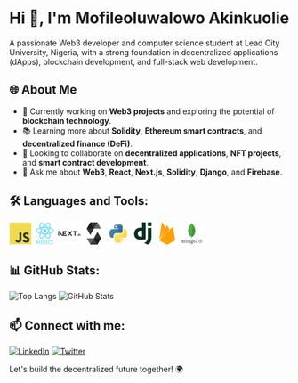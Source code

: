 <!--# Hi 👋, I'm Mofileoluwalowo Akinkuolie

A Computer Science student at Lead City University, Ibadan, Nigeria, with a passion for Web3, decentralized applications (dApps), and full-stack development.

## 💼 About Me
- 🔄 Currently exploring **Web3 and Blockchain Development**.
- 📈 Learning: **Solidity, Next.js, React, Hardhat, Firebase, MongoDB**.
- 👥 Looking to collaborate on **Decentralized Applications and AI-integrated projects**.
- 🔍 Ask me about: **React, Next.js, Blockchain, Smart Contracts**.
- 📍 Most of my projects are available on my GitHub profile.

## 📞 Connect with Me:
[![LinkedIn](https://img.shields.io/badge/LinkedIn-0A66C2?style=for-the-badge&logo=linkedin&logoColor=white)](https://www.linkedin.com/in/yourlinkedin)  
[![Instagram](https://img.shields.io/badge/Instagram-E4405F?style=for-the-badge&logo=instagram&logoColor=white)](https://www.instagram.com/yourinstagram)

## 💡 Languages and Tools:
<p align="left">
  <img src="https://cdn.jsdelivr.net/gh/devicons/devicon/icons/javascript/javascript-original.svg" height="40" alt="JavaScript"/>
  <img src="https://cdn.jsdelivr.net/gh/devicons/devicon/icons/react/react-original.svg" height="40" alt="React"/>
  <img src="https://cdn.jsdelivr.net/gh/devicons/devicon/icons/nextjs/nextjs-original.svg" height="40" alt="Next.js"/>
  <img src="https://cdn.jsdelivr.net/gh/devicons/devicon/icons/solidity/solidity-original.svg" height="40" alt="Solidity"/>
  <img src="https://cdn.jsdelivr.net/gh/devicons/devicon/icons/python/python-original.svg" height="40" alt="Python"/>
  <img src="https://cdn.jsdelivr.net/gh/devicons/devicon/icons/django/django-plain.svg" height="40" alt="Django"/>
  <img src="https://cdn.jsdelivr.net/gh/devicons/devicon/icons/flask/flask-original.svg" height="40" alt="Flask"/>
  <img src="https://cdn.jsdelivr.net/gh/devicons/devicon/icons/firebase/firebase-plain.svg" height="40" alt="Firebase"/>
  <img src="https://cdn.jsdelivr.net/gh/devicons/devicon/icons/mongodb/mongodb-original.svg" height="40" alt="MongoDB"/>
  <img src="https://cdn.jsdelivr.net/gh/devicons/devicon/icons/git/git-original.svg" height="40" alt="Git"/>
  <img src="https://cdn.jsdelivr.net/gh/devicons/devicon/icons/html5/html5-original.svg" height="40" alt="HTML5"/>
  <img src="https://cdn.jsdelivr.net/gh/devicons/devicon/icons/css3/css3-original.svg" height="40" alt="CSS3"/>
  <img src="https://cdn.jsdelivr.net/gh/devicons/devicon/icons/sass/sass-original.svg" height="40" alt="Sass"/>
  <img src="https://cdn.jsdelivr.net/gh/devicons/devicon/icons/tailwindcss/tailwindcss-plain.svg" height="40" alt="TailwindCSS"/>
</p>

## 📊 Most Used Languages:
![Top Langs](https://github-readme-stats.vercel.app/api/top-langs/?username=yourgithubusername&layout=compact&theme=radical)

---
Looking to connect, collaborate, and build the future of Web3. Let's create something amazing together! 🚀
-->


# Hi 👋, I'm Mofileoluwalowo Akinkuolie

A passionate Web3 developer and computer science student at Lead City University, Nigeria, with a strong foundation in decentralized applications (dApps), blockchain development, and full-stack web development.

## 🌐 About Me
- 🚀 Currently working on **Web3 projects** and exploring the potential of **blockchain technology**.
- 📚 Learning more about **Solidity**, **Ethereum smart contracts**, and **decentralized finance (DeFi)**.
- 🤝 Looking to collaborate on **decentralized applications**, **NFT projects**, and **smart contract development**.
- 💬 Ask me about **Web3**, **React**, **Next.js**, **Solidity**, **Django**, and **Firebase**.

## 🛠️ Languages and Tools:
<p align="left"> 
  <img src="https://raw.githubusercontent.com/devicons/devicon/master/icons/javascript/javascript-original.svg" alt="JavaScript" width="40" height="40"/>
  <img src="https://raw.githubusercontent.com/devicons/devicon/master/icons/react/react-original-wordmark.svg" alt="React" width="40" height="40"/>
  <img src="https://raw.githubusercontent.com/devicons/devicon/master/icons/nextjs/nextjs-original-wordmark.svg" alt="Next.js" width="40" height="40"/>
  <img src="https://raw.githubusercontent.com/devicons/devicon/master/icons/solidity/solidity-original.svg" alt="Solidity" width="40" height="40"/>
  <img src="https://raw.githubusercontent.com/devicons/devicon/master/icons/python/python-original.svg" alt="Python" width="40" height="40"/>
  <img src="https://raw.githubusercontent.com/devicons/devicon/master/icons/django/django-plain.svg" alt="Django" width="40" height="40"/>
  <img src="https://raw.githubusercontent.com/devicons/devicon/master/icons/firebase/firebase-plain.svg" alt="Firebase" width="40" height="40"/>
  <img src="https://raw.githubusercontent.com/devicons/devicon/master/icons/mongodb/mongodb-original-wordmark.svg" alt="MongoDB" width="40" height="40"/>
</p>

## 📊 GitHub Stats:
![Top Langs](https://github-readme-stats.vercel.app/api/top-langs/?username=Mofileoluwalowo&layout=compact&theme=dark)
![GitHub Stats](https://github-readme-stats.vercel.app/api?username=Mofileoluwalowo&show_icons=true&theme=dark)

## 📫 Connect with me:
[![LinkedIn](https://img.shields.io/badge/LinkedIn-0077B5?style=for-the-badge&logo=linkedin&logoColor=white)](https://www.linkedin.com/in/mofileoluwalowo) 
[![Twitter](https://img.shields.io/badge/Twitter-1DA1F2?style=for-the-badge&logo=twitter&logoColor=white)](https://twitter.com/mofileoluwalowo)

Let's build the decentralized future together! 🌍 


<!--
**canonthedev/Canonthedev** is a ✨ _special_ ✨ repository because its `README.md` (this file) appears on your GitHub profile.

Here are some ideas to get you started:

- 🔭 I’m currently working on ...
- 🌱 I’m currently learning ...
- 👯 I’m looking to collaborate on ...
- 🤔 I’m looking for help with ...
- 💬 Ask me about ...
- 📫 How to reach me: ...
- 😄 Pronouns: ...
- ⚡ Fun fact: ...
-->
